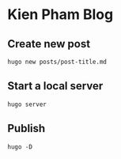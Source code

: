 # Kien Pham Blog

## Create new post

```
hugo new posts/post-title.md
```

## Start a local server
```
hugo server
```

## Publish

```
hugo -D
```
